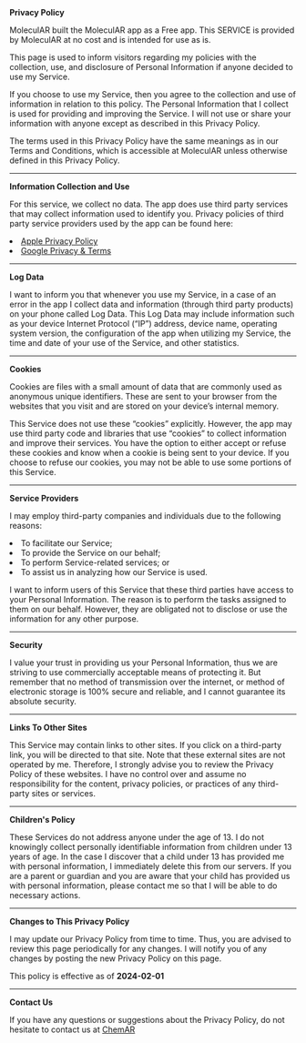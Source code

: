 <div style="text-align: left;">
<strong>Privacy Policy</strong>
</div>

<p>MoleculAR built the MoleculAR app as a Free app. This SERVICE is provided by MoleculAR at no cost and is intended for use as is.</p>

<p>This page is used to inform visitors regarding my policies with the collection, use, and disclosure of Personal Information if anyone decided to use my Service.</p>

<p>If you choose to use my Service, then you agree to the collection and use of information in relation to this policy. The Personal Information that I collect is used for providing and improving the Service. I will not use or share your information with anyone except as described in this Privacy Policy.</p>

<p>The terms used in this Privacy Policy have the same meanings as in our Terms and Conditions, which is accessible at MoleculAR unless otherwise defined in this Privacy Policy.</p>
<hr>

<div style="text-align: left;">
<strong>Information Collection and Use</strong>
</div>

<p>For this service, we collect no data. The app does use third party services that may collect information used to identify you. Privacy policies of third party service providers used by the app can be found here:
 <li><a href="https://www.apple.com/legal/privacy/en-ww/">Apple Privacy Policy</a></li>
 <li><a href="https://policies.google.com/privacy?hl=en-US">Google Privacy & Terms</a></li></p>
<hr>

<div style="text-align: left;">
<strong>Log Data</strong>
</div>

<p>I want to inform you that whenever you use my Service, in a case of an error in the app I collect data and information (through third party products) on your phone called Log Data. This Log Data may include information such as your device Internet Protocol (“IP”) address, device name, operating system version, the configuration of the app when utilizing my Service, the time and date of your use of the Service, and other statistics.</p>
<hr>

<div style="text-align: left;">
<strong>Cookies</strong>
</div>

<p>Cookies are files with a small amount of data that are commonly used as anonymous unique identifiers. These are sent to your browser from the websites that you visit and are stored on your device’s internal memory.</p>

<p>This Service does not use these “cookies” explicitly. However, the app may use third party code and libraries that use “cookies” to collect information and improve their services. You have the option to either accept or refuse these cookies and know when a cookie is being sent to your device. If you choose to refuse our cookies, you may not be able to use some portions of this Service.</p>
<hr>

<div style="text-align: left;">
<strong>Service Providers</strong>
</div>

<p>I may employ third-party companies and individuals due to the following reasons:
<li>To facilitate our Service;</li>
<li>To provide the Service on our behalf;</li>
<li>To perform Service-related services; or</li>
<li>To assist us in analyzing how our Service is used.</li></p>

<p>I want to inform users of this Service that these third parties have access to your Personal Information. The reason is to perform the tasks assigned to them on our behalf. However, they are obligated not to disclose or use the information for any other purpose.</p>
<hr>

<div style="text-align: left;">
<strong>Security</strong>
</div>

<p>I value your trust in providing us your Personal Information, thus we are striving to use commercially acceptable means of protecting it. But remember that no method of transmission over the internet, or method of electronic storage is 100% secure and reliable, and I cannot guarantee its absolute security.</p>
<hr>

<div style="text-align: left;">
<strong>Links To Other Sites</strong>
</div>

<p>This Service may contain links to other sites. If you click on a third-party link, you will be directed to that site. Note that these external sites are not operated by me. Therefore, I strongly advise you to review the Privacy Policy of these websites. I have no control over and assume no responsibility for the content, privacy policies, or practices of any third-party sites or services.</p>
<hr>

<div style="text-align: left;">
<strong>Children's Policy</strong>
</div>

<p>These Services do not address anyone under the age of 13. I do not knowingly collect personally identifiable information from children under 13 years of age. In the case I discover that a child under 13 has provided me with personal information, I immediately delete this from our servers. If you are a parent or guardian and you are aware that your child has provided us with personal information, please contact me so that I will be able to do necessary actions.</p>
<hr>

<div style="text-align: left;">
<strong>Changes to This Privacy Policy</strong>
</div>

<p>I may update our Privacy Policy from time to time. Thus, you are advised to review this page periodically for any changes. I will notify you of any changes by posting the new Privacy Policy on this page.</p>

<p>This policy is effective as of <strong>2024-02-01</strong></p>
<hr>

<div style="text-align: left;">
<strong>Contact Us</strong>
</div>

<p>If you have any questions or suggestions about the Privacy Policy, do not hesitate to contact us at <a href="mailto:chemar@uvic.ca">ChemAR</a></p>
